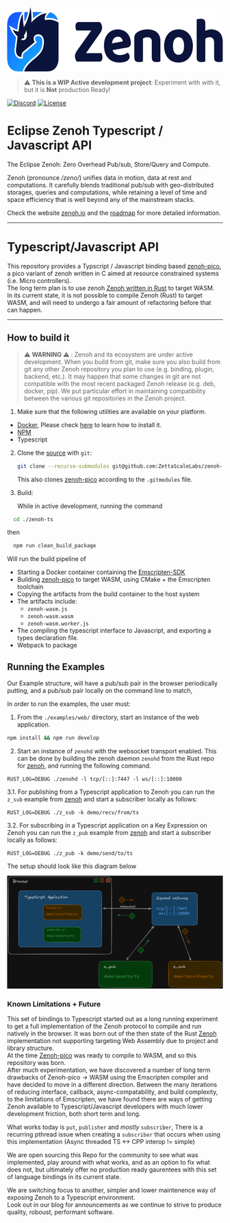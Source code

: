 <img src="https://raw.githubusercontent.com/eclipse-zenoh/zenoh/master/zenoh-dragon.png" height="150">

> :warning: **This is a WIP Active development project**: Experiment with with it, but it is **Not** production Ready!  

[![Discord](https://img.shields.io/badge/chat-on%20discord-blue)](https://discord.gg/2GJ958VuHs)
[![License](https://img.shields.io/badge/License-Apache%202.0-blue.svg)](https://opensource.org/licenses/Apache-2.0)

# Eclipse Zenoh Typescript / Javascript API

The Eclipse Zenoh: Zero Overhead Pub/sub, Store/Query and Compute.

Zenoh (pronounce _/zeno/_) unifies data in motion, data at rest and computations. It carefully blends traditional pub/sub with geo-distributed storages, queries and computations, while retaining a level of time and space efficiency that is well beyond any of the mainstream stacks.

Check the website [zenoh.io](http://zenoh.io) and the [roadmap](https://github.com/eclipse-zenoh/roadmap) for more detailed information.

-------------------------------
# Typescript/Javascript API

This repository provides a Typscript / Javascript binding based [zenoh-pico], a pico variant of zenoh written in C aimed at resource constrained systems (i.e. Micro controllers).  
The long term plan is to use zenoh [Zenoh written in Rust](https://github.com/eclipse-zenoh/zenoh) to target WASM.   
In its current state, it is not possible to compile Zenoh (Rust) to target WASM, and will need to undergo a fair amount of refactoring before that can happen.

-------------------------------
## How to build it

> :warning: **WARNING** :warning: : Zenoh and its ecosystem are under active development. When you build from git, make sure you also build from git any other Zenoh repository you plan to use (e.g. binding, plugin, backend, etc.). It may happen that some changes in git are not compatible with the most recent packaged Zenoh release (e.g. deb, docker, pip). We put particular effort in maintaining compatibility between the various git repositories in the Zenoh project.

1. Make sure that the following utilities are available on your platform. 
 - [Docker](https://www.docker.com/), Please check [here](https://docs.docker.com/engine/install/) to learn how to install it.
 - [NPM](https://www.npmjs.com/package/npm)
 - Typescript 

2. Clone the [source] with `git`:

   ```bash
   git clone --recurse-submodules git@github.com:ZettaScaleLabs/zenoh-ts.git
   ```
   This also clones [zenoh-pico]  according to the `.gitmodules` file. 

3. Build:

    While in active development, running the command
  ```bash
    cd ./zenoh-ts
  ```
  then  

  ```bash
    npm run clean_build_package
  ```

  Will run the build pipeline of 
  - Starting a Docker container containing the [Emscripten-SDK](https://emscripten.org/)
  - Building [zenoh-pico] to target WASM, using CMake + the Emscripten toolchain
  - Copying the artifacts from the build container to the host system
  - The artifacts include:
    - `zenoh-wasm.js`
    - `zenoh-wasm.wasm`
    - `zenoh-wasm.worker.js`
  - The compiling the typescript interface to Javascript, and exporting a types declaration file.
  - Webpack to package


[source]: https://github.com/ZettaScale-Labs/zenoh-ts.git
[zenoh-pico]:https://github.com/eclipse-zenoh/zenoh-pico

## Running the Examples

  Our Example structure, will have a pub/sub pair in the browser periodically putting,
  and a pub/sub pair locally on the command line to match, 

  In order to run the examples, the user must:

  1. From the `./examples/web/` directory, start an instance of the web application.
```bash
npm install && npm run develop
```

  2. Start an instance of `zenohd` with the websocket transport enabled.
  This can be done by building the zenoh daemon `zenohd` from the Rust repo for [zenoh], and running the following command.

```
RUST_LOG=DEBUG ./zenohd -l tcp/[::]:7447 -l ws/[::]:10000
```
  
<!-- 
RUST_LOG=DEBUG cargo run zenohd -- -l tcp/[::]:7447 -l ws/[::]:10000
-->

  3.1. For publishing from a Typescript application to Zenoh you can run the `z_sub` example from [zenoh] and start a subscriber locally as follows:

```
RUST_LOG=DEBUG ./z_sub -k demo/recv/from/ts
```

  3.2. For subscribing in a Typescript application on a Key Expression on Zenoh you can run the `z_pub` example from [zenoh] and start a subscriber locally as follows:

```
RUST_LOG=DEBUG ./z_pub -k demo/send/to/ts
```

The setup should look like this diagram below

<img src="./example.png" >


[zenoh]: https://github.com/eclipse-zenoh/zenoh


### Known Limitations + Future

This set of bindings to Typescript started out as a long running experiment to get a full implementation of the Zenoh protocol to compile and run natively in the browser. 
It was born out of the then state of the Rust [Zenoh] implementation not supporting targeting Web Assembly due to project and library structure.  
At the time [Zenoh-pico] was ready to compile to WASM, and so this repository was born.  
After much experimentation, we have discovered a number of long term drawbacks of Zenoh-pico -> WASM using the Emscripten compiler and have decided to move in a different direction. 
Between the many iterations of reducing interface, callback, async-compatability, and build complexity, to the limitations of Emscripten, we have found there are ways of getting Zenoh available to Typescript/Javascript developers with much lower development friction, both short term and long.

What works today is `put`, `publisher` and _mostly_ `subscriber`, 
There is a recurring pthread issue when creating a `subscriber` that occurs when using this implementation (Async threaded TS <-> CPP interop != simple)

We are open sourcing this Repo for the community to see what was implemented, play around with what works, and as an option to fix what does not, but ultimately offer no production ready gaurentees with this set of language bindings in its current state.

We are switching focus to another, simpler and lower maintenence way of exposing Zenoh to a Typescript environment.  
Look out in our blog for announcements as we continue to strive to produce quality, roboust, performant software.